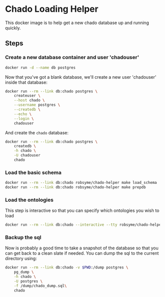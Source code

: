 # Chado Loading Helper

This docker image is to help get a new chado database up and running
quickly.

## Steps

### Create a new database container and user 'chadouser'

```sh
docker run -d --name db postgres
```

Now that you've got a blank database, we'll create a new user
'chadouser' inside that database:

```sh
docker run --rm --link db:chado postgres \
    createuser \
    --host chado \
    --username postgres \
    --createdb \
    --echo \
    --login \
    chadouser
```
And create the `chado` database:

```sh
docker run --rm --link db:chado postgres \
    createdb \
    -h chado \
    -U chadouser
    chado
```

### Load the basic schema

```sh
docker run --rm --link db:chado robsyme/chado-helper make load_schema
docker run --rm --link db:chado robsyme/chado-helper make prepdb
```

### Load the ontologies

This step is interactive so that you can specify which ontologies you
wish to load

```sh
docker run --rm --link db:chado --interactive --tty robsyme/chado-helper make ontologies
```

### Backup the sql

Now is probably a good time to take a snapshot of the database so that
you can get back to a clean slate if needed. You can dump the sql to
the current directory using:

```sh
docker run --rm --link db:chado -v $PWD:/dump postgres \
    pg_dump \
    -h chado \
    -U postgres \
    -f /dump/chado_dump.sql\
    chado
```
